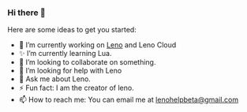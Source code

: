 ### Hi there 👋

Here are some ideas to get you started:

- 🔭 I’m currently working on <a href="https://leno.emigbrajjs5.repl.co/" class="button icon search">Leno</a> and Leno Cloud
- ✨ I’m currently learning Lua.
- 👯 I’m looking to collaborate on something.
- 🤔 I’m looking for help with Leno
- 💬 Ask me about Leno.
- ⚡ Fun fact: I am the creator of leno.
- 📫 How to reach me: You can email me at lenohelpbeta@gmail.com



